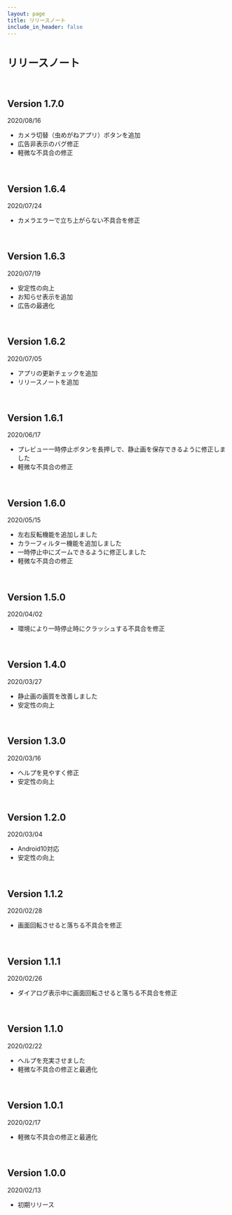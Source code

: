 ```yaml
---
layout: page
title: リリースノート
include_in_header: false
---
```


# `リリースノート`
<br>

## **Version 1.7.0**
2020/08/16
- カメラ切替（虫めがねアプリ）ボタンを追加
- 広告非表示のバグ修正
- 軽微な不具合の修正

<br>

## **Version 1.6.4**
2020/07/24
- カメラエラーで立ち上がらない不具合を修正

<br>

## **Version 1.6.3**
2020/07/19
- 安定性の向上
- お知らせ表示を追加
- 広告の最適化

<br>

## **Version 1.6.2**
2020/07/05
- アプリの更新チェックを追加
- リリースノートを追加

<br>

## **Version 1.6.1**
2020/06/17
- プレビュー一時停止ボタンを長押しで、静止画を保存できるように修正しました
- 軽微な不具合の修正

<br>

## **Version 1.6.0**
2020/05/15
- 左右反転機能を追加しました
- カラーフィルター機能を追加しました
- 一時停止中にズームできるように修正しました
- 軽微な不具合の修正

<br>

## **Version 1.5.0**
2020/04/02
- 環境により一時停止時にクラッシュする不具合を修正

<br>

## **Version 1.4.0**
2020/03/27
- 静止画の画質を改善しました
- 安定性の向上

<br>

## **Version 1.3.0**
2020/03/16
- ヘルプを見やすく修正
- 安定性の向上

<br>

## **Version 1.2.0**
2020/03/04
- Android10対応
- 安定性の向上

<br>

## **Version 1.1.2**
2020/02/28
- 画面回転させると落ちる不具合を修正

<br>

## **Version 1.1.1**
2020/02/26
- ダイアログ表示中に画面回転させると落ちる不具合を修正

<br>

## **Version 1.1.0**
2020/02/22
- ヘルプを充実させました
- 軽微な不具合の修正と最適化

<br>

## **Version 1.0.1**
2020/02/17
- 軽微な不具合の修正と最適化

<br>

## **Version 1.0.0**
2020/02/13
- 初期リリース

<br>